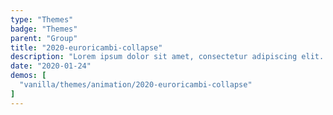 ```yaml
---
type: "Themes"
badge: "Themes"
parent: "Group"
title: "2020-euroricambi-collapse"
description: "Lorem ipsum dolor sit amet, consectetur adipiscing elit. Nunc tempus laoreet leo sit amet iaculis."
date: "2020-01-24"
demos: [
  "vanilla/themes/animation/2020-euroricambi-collapse"
]
---
```

